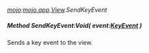 _[mojo](../../modules/mojo/mojo-module.md):[mojo.app](../../modules/mojo/mojo-app.md).[View](../../modules/mojo/mojo-app-view.md).SendKeyEvent_
##### Method SendKeyEvent:Void( event:[KeyEvent](../../modules/mojo/mojo-app-keyevent.md) )
Sends a key event to the view.
